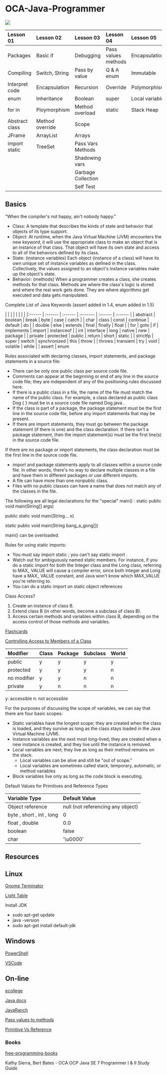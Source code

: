 # OCA-Java-Programmer

![](http://education.oracle.com/education/ou_rd14/image/oracleuniversity_logo.png)

| Lesson 01      | Lesson 02       | Lesson 03       | Lesson 04           | Lesson 05           | Lesson06
| :------------  | :------------   | :-------------- | :------------------ | :------------       | :------------------------ |
| Packages       | Basic if        | Debugging       | Pass values methods | Encapsulation       | Flow Control & Exceptions |
| Compiling      | Switch, String  | Pass by value   | Q & A  enum         | Immutable           |
| Interpret code | Encapsulation   | Recursion       | Override            | Polymorphism        |
| enum           | Inheritance     | Boolean         | super               | Local variable      |
| for in         | Ploymorphism    | Method overload | static              | Stack Heap          |
| Abstract class | Method override | Scope			 |
| JFrame		 | ArrayList	   | Arrays		     |
| import static	 | TreeSet		   |Pass Vars Methods|
| 				 |				   |Shadowing vars   |
|				 |				   |Garbage Collection|
|				 |				   |Self Test        |

## Basics
"When the compiler's not happy, ain't nobody happy."

- Class:
A template that describes the kinds of state and behavior that objects
of its type support.
- Object:
At runtime, when the Java Virtual Machine (JVM) encounters the
new keyword, it will use the appropriate class to make an object that is an
instance of that class. That object will have its own state and access to all of
the behaviors defined by its class.
- State: (instance variables)
Each object (instance of a class) will have its
own unique set of instance variables as defined in the class. Collectively, the
values assigned to an object's instance variables make up the object's state.
- Behavior: (methods)
When a programmer creates a class, she creates
methods for that class. Methods are where the class's logic is stored and
where the real work gets done. They are where algorithms get executed and
data gets manipulated.

Complete List of Java Keywords (assert added in 1.4, enum added in 1.5)

|		| 		|	   |       |	     |         |        |
|:------ | :------ | :------ | :------- | :------ | :------ |
| abstract | boolean | break | byte | case | catch |
| char | class | const | continue | default | do |
| double | else | extends | final | finally | float |
| for | goto | if | implements | import | instanceof |
| int | interface | long | native | new | package |
| private | protected | public | return | short | static |
| strictfp | super | switch | synchronized | this | throw |
| throws | transient | try | void | volatile | while |
| assert | enum

Rules associated with declaring classes, import statements, and package statements in a source file:
- There can be only one public class per source code file.
- Comments can appear at the beginning or end of any line in the source code
file; they are independent of any of the positioning rules discussed here.
- If there is a public class in a file, the name of the file must match the name
of the public class. For example, a class declared as public class Dog { }
must be in a source code file named Dog.java .
- If the class is part of a package, the package statement must be the first line
in the source code file, before any import statements that may be present.
- If there are import statements, they must go between the package statement
(if there is one) and the class declaration. If there isn't a package statement,
then the import statement(s) must be the first line(s) in the source code file.

If there are no package or import statements, the class declaration must be
the first line in the source code file.
- import and package statements apply to all classes within a source code file.
In other words, there's no way to declare multiple classes in a file and have
them in different packages or use different imports.
- A file can have more than one nonpublic class.
- Files with no public classes can have a name that does not match any of the
classes in the file.

The following are all legal declarations for the "special" main() :
static public void main(String[] args)

public static void main(String... x)

static public void main(String bang_a_gong[])

main() can be overloaded.

Rules for using static imports:
- You must say import static ; you can't say static import .
- Watch out for ambiguously named static members. For instance, if you do a
static import for both the Integer class and the Long class, referring to MAX_
VALUE will cause a compiler error, since both Integer and Long have a MAX_
VALUE constant, and Java won't know which MAX_VALUE you're referring to.
- You can do a static import on static object references

Class Access?
1. Create an instance of class B.
2. Extend class B (in other words, become a subclass of class B).
3. Access certain methods and variables within class B, depending on the access
control of those methods and variables.

[Flashcards](http://www.cram.com/user/ConchubhairtheWhiteFox)

[Controlling Access to Members of a Class](http://docs.oracle.com/javase/tutorial/java/javaOO/accesscontrol.html)

| Modifier    | Class | Package | Subclass | World
| :-----------|:------|:--------|:---------|:------ |
| public      |  y    |    y    |    y     |   y    |
| protected   |  y    |    y    |    y     |   n    |
| no modifier |  y    |    y    |    n     |   n    |
| private     |  y    |    n    |    n     |   n    |

y: accessible
n: not accessible

For the purposes of discussing the scope of variables, we can say that there are four
basic scopes:
- Static variables have the longest scope; they are created when the class is
loaded, and they survive as long as the class stays loaded in the Java Virtual
Machine (JVM).
- Instance variables are the next most long-lived; they are created when a new
instance is created, and they live until the instance is removed.
- Local variables are next; they live as long as their method remains on the stack.
	- Local variables can be alive and still be "out of scope."
	- Local variables are sometimes called stack, temporary, automatic, or method variables
- Block variables live only as long as the code block is executing.

Default Values for Primitives and Reference Types

| Variable Type  | Default Value |
|:---------------|:------------- |
| Object reference | null (not referencing any object) |
| byte , short , int , long | 0 |
| float , double | 0.0 |
| boolean | false |
| char | '\u0000'

## Resources

## Linux
[Gnome Terminator](http://gnometerminator.blogspot.ie/p/introduction.html)

[Light Table](http://lighttable.com/)

Install JDK
- sudo apt-get update
- java -version
- sudo apt-get install default-jdk

## Windows
[PowerShell](https://msdn.microsoft.com/en-us/mt173057.aspx)

[VSCode](https://code.visualstudio.com/)

## On-line
[ecollege](http://www.ecollege.ie/moodle/course/info.php?id=55)

[Java docs](http://docs.oracle.com/javase/8/)

[JavaRanch](http://www.javaranch.com/)

[Pass values to methods](http://www.dummies.com/how-to/content/how-to-pass-values-to-methods-in-java.html)

[Primitive Vs Reference](http://pages.cs.wisc.edu/~bahls/cs302/PrimitiveVsReference.html)


### Books
[free-programming-books](https://github.com/vhf/free-programming-books/blob/master/free-programming-books.md)

Kathy Sierra, Bert Bates - OCA OCP Java SE 7 Programmer I & II Study Guide